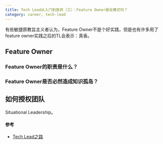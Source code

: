 ```yaml
---
title: Tech Lead从入门到放弃（三）：Feature Owner是反模式吗？
category: career, tech-lead
---
```


有些敏捷原教旨主义者认为，Feature Owner不是个好实践，但是也有许多用了feature owner实践之后的TL会表示：真香。

## Feature Owner

### Feature Owner的职责是什么？

### Feature Owner是否必然造成知识孤岛？

## 如何授权团队

Situational Leadership。

#### 参考

* [Tech Lead之路]()

